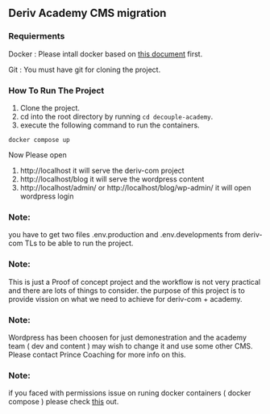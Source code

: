 ## Deriv Academy CMS migration

### Requierments

Docker : Please intall docker based on [this document](https://docs.docker.com/engine/install/) first.

Git : You must have git for cloning the project.

### How To Run The Project

1. Clone the project.
2. cd into the root directory by running `cd decouple-academy`.
3. execute the following command to run the containers.

`docker compose up`

Now Please open

1. http://localhost it will serve the deriv-com project
2. http://localhost/blog it will serve the wordpress content
3. http://localhost/admin/ or http://localhost/blog/wp-admin/ it will open wordpress login

### Note:

you have to get two files .env.production and .env.developments from deriv-com TLs to be able to run the project.

### Note:

This is just a Proof of concept project and the workflow is not very practical and there are lots of things to consider. the purpose of this project is to provide vission on what we need to achieve for deriv-com + academy.

### Note:

Wordpress has been choosen for just demonestration and the academy team ( dev and content ) may wish to change it and use some other CMS. Please contact Prince Coaching for more info on this.

### Note:

if you faced with permissions issue on runing docker containers ( docker compose ) please check [this](https://stackoverflow.com/questions/48957195/how-to-fix-docker-got-permission-denied-issue) out.
